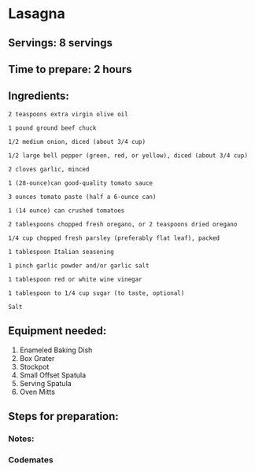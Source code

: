 # Lasagna

## Servings: 8 servings

## Time to prepare: 2 hours

## Ingredients:


    2 teaspoons extra virgin olive oil

    1 pound ground beef chuck

    1/2 medium onion, diced (about 3/4 cup)

    1/2 large bell pepper (green, red, or yellow), diced (about 3/4 cup)

    2 cloves garlic, minced

    1 (28-ounce)can good-quality tomato sauce

    3 ounces tomato paste (half a 6-ounce can)

    1 (14 ounce) can crushed tomatoes

    2 tablespoons chopped fresh oregano, or 2 teaspoons dried oregano

    1/4 cup chopped fresh parsley (preferably flat leaf), packed

    1 tablespoon Italian seasoning

    1 pinch garlic powder and/or garlic salt

    1 tablespoon red or white wine vinegar

    1 tablespoon to 1/4 cup sugar (to taste, optional)

    Salt


## Equipment needed:
1) Enameled Baking Dish
2) Box Grater
3) Stockpot
4) Small Offset Spatula
5) Serving Spatula
6) Oven Mitts

## Steps for preparation:



### Notes:



### Codemates #
